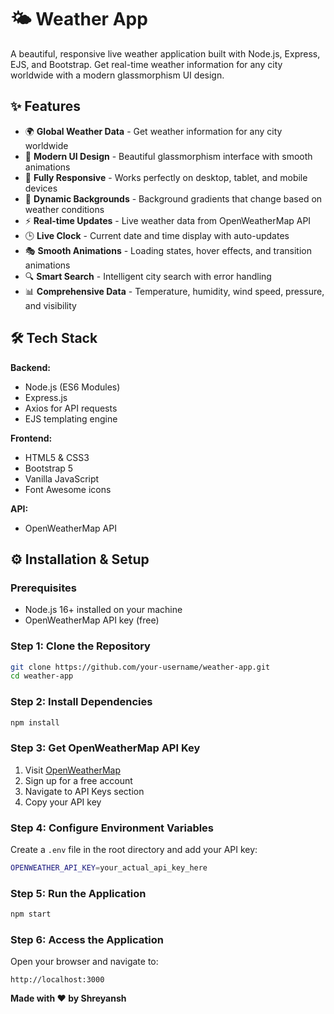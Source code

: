 # 🌤️ Weather App

A beautiful, responsive live weather application built with Node.js, Express, EJS, and Bootstrap. Get real-time weather information for any city worldwide with a modern glassmorphism UI design.

## ✨ Features

- 🌍 **Global Weather Data** - Get weather information for any city worldwide
- 🎨 **Modern UI Design** - Beautiful glassmorphism interface with smooth animations
- 📱 **Fully Responsive** - Works perfectly on desktop, tablet, and mobile devices
- 🌈 **Dynamic Backgrounds** - Background gradients that change based on weather conditions
- ⚡ **Real-time Updates** - Live weather data from OpenWeatherMap API
- 🕒 **Live Clock** - Current date and time display with auto-updates
- 🎭 **Smooth Animations** - Loading states, hover effects, and transition animations
- 🔍 **Smart Search** - Intelligent city search with error handling
- 📊 **Comprehensive Data** - Temperature, humidity, wind speed, pressure, and visibility

## 🛠️ Tech Stack

**Backend:**

- Node.js (ES6 Modules)
- Express.js
- Axios for API requests
- EJS templating engine

**Frontend:**

- HTML5 & CSS3
- Bootstrap 5
- Vanilla JavaScript
- Font Awesome icons

**API:**

- OpenWeatherMap API

## ⚙️ Installation & Setup

### Prerequisites

- Node.js 16+ installed on your machine
- OpenWeatherMap API key (free)

### Step 1: Clone the Repository

```bash
git clone https://github.com/your-username/weather-app.git
cd weather-app
```

### Step 2: Install Dependencies

```bash
npm install
```

### Step 3: Get OpenWeatherMap API Key

1. Visit [OpenWeatherMap](https://openweathermap.org/api)
2. Sign up for a free account
3. Navigate to API Keys section
4. Copy your API key

### Step 4: Configure Environment Variables

Create a `.env` file in the root directory and add your API key:

```bash
OPENWEATHER_API_KEY=your_actual_api_key_here
```

### Step 5: Run the Application

```bash
npm start
```

### Step 6: Access the Application

Open your browser and navigate to:

```
http://localhost:3000
```

**Made with ❤️ by Shreyansh**
